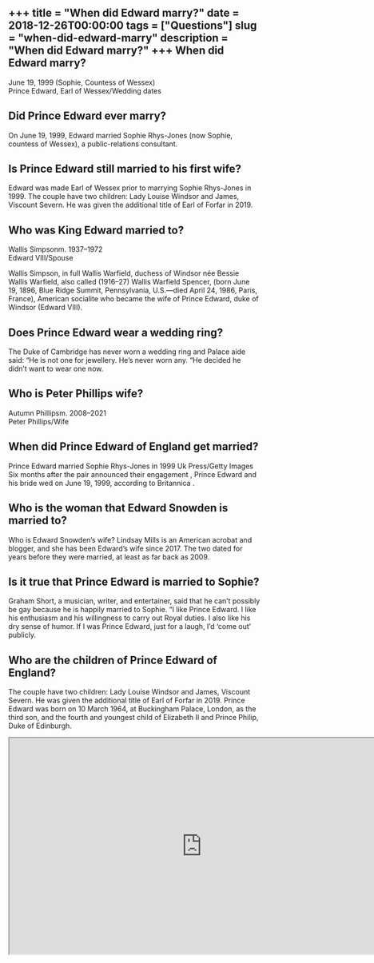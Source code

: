 +++
title = "When did Edward marry?"
date = 2018-12-26T00:00:00
tags = ["Questions"]
slug = "when-did-edward-marry"
description = "When did Edward marry?"
+++
When did Edward marry?
----------------------

June 19, 1999 (Sophie, Countess of Wessex)  
Prince Edward, Earl of Wessex/Wedding dates

Did Prince Edward ever marry?
-----------------------------

On June 19, 1999, Edward married Sophie Rhys-Jones (now Sophie, countess of Wessex), a public-relations consultant.

Is Prince Edward still married to his first wife?
-------------------------------------------------

Edward was made Earl of Wessex prior to marrying Sophie Rhys-Jones in 1999. The couple have two children: Lady Louise Windsor and James, Viscount Severn. He was given the additional title of Earl of Forfar in 2019.

Who was King Edward married to?
-------------------------------

Wallis Simpsonm. 1937–1972  
Edward VIII/Spouse

Wallis Simpson, in full Wallis Warfield, duchess of Windsor née Bessie Wallis Warfield, also called (1916–27) Wallis Warfield Spencer, (born June 19, 1896, Blue Ridge Summit, Pennsylvania, U.S.—died April 24, 1986, Paris, France), American socialite who became the wife of Prince Edward, duke of Windsor (Edward VIII).

Does Prince Edward wear a wedding ring?
---------------------------------------

The Duke of Cambridge has never worn a wedding ring and Palace aide said: “He is not one for jewellery. He’s never worn any. “He decided he didn’t want to wear one now.

Who is Peter Phillips wife?
---------------------------

Autumn Phillipsm. 2008–2021  
Peter Phillips/Wife

When did Prince Edward of England get married?
----------------------------------------------

Prince Edward married Sophie Rhys-Jones in 1999 Uk Press/Getty Images Six months after the pair announced their engagement , Prince Edward and his bride wed on June 19, 1999, according to Britannica .

Who is the woman that Edward Snowden is married to?
---------------------------------------------------

Who is Edward Snowden’s wife? Lindsay Mills is an American acrobat and blogger, and she has been Edward’s wife since 2017. The two dated for years before they were married, at least as far back as 2009.

Is it true that Prince Edward is married to Sophie?
---------------------------------------------------

Graham Short, a musician, writer, and entertainer, said that he can’t possibly be gay because he is happily married to Sophie. “I like Prince Edward. I like his enthusiasm and his willingness to carry out Royal duties. I also like his dry sense of humor. If I was Prince Edward, just for a laugh, I’d ‘come out’ publicly.

Who are the children of Prince Edward of England?
-------------------------------------------------

The couple have two children: Lady Louise Windsor and James, Viscount Severn. He was given the additional title of Earl of Forfar in 2019. Prince Edward was born on 10 March 1964, at Buckingham Palace, London, as the third son, and the fourth and youngest child of Elizabeth II and Prince Philip, Duke of Edinburgh.

<iframe allow="accelerometer; autoplay; clipboard-write; encrypted-media; gyroscope; picture-in-picture" allowfullscreen="" class="__youtube_prefs__  epyt-is-override  no-lazyload" data-no-lazy="1" data-origheight="433" data-origwidth="770" data-skipgform_ajax_framebjll="" height="433" id="_ytid_25046" loading="lazy" src="https://www.youtube.com/embed/7yfv6fp9Dn0?enablejsapi=1&autoplay=0&cc_load_policy=0&cc_lang_pref=&iv_load_policy=1&loop=0&modestbranding=0&rel=1&fs=1&playsinline=0&autohide=2&theme=dark&color=red&controls=1&" title="YouTube player" width="770"></iframe>